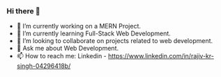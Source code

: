 ### Hi there 👋


- 🔭 I’m currently working on a MERN Project.
- 🌱 I’m currently learning Full-Stack Web Development.
- 👯 I’m looking to collaborate on projects related to web development.
- 💬 Ask me about Web Development.
- 📫 How to reach me: Linkedin - https://www.linkedin.com/in/rajiv-kr-singh-04296418b/
